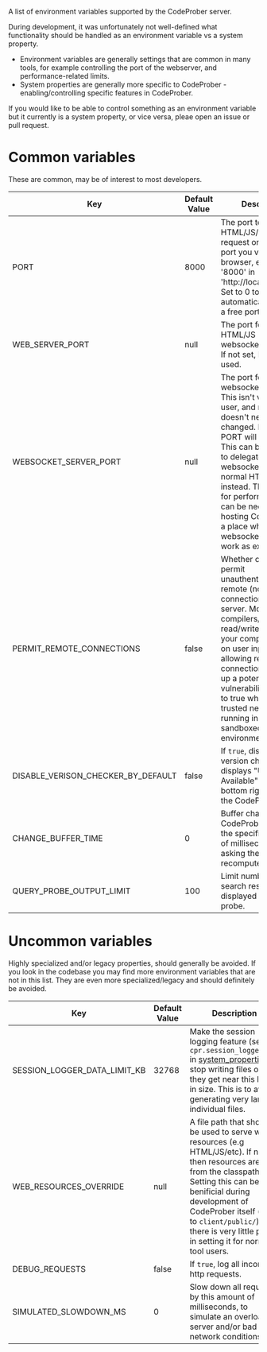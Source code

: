 A list of environment variables supported by the CodeProber server.

During development, it was unfortunately not well-defined what functionality should be handled as an environment variable vs a system property.

- Environment variables are generally settings that are common in many tools, for example controlling the port of the webserver, and performance-related limits.
- System properties are generally more specific to CodeProber - enabling/controlling specific features in CodeProber.

If you would like to be able to control something as an environment variable but it currently is a system property, or vice versa, pleae open an issue or pull request.

# Common variables
These are common, may be of interest to most developers.


| Key                                | Default Value | Description                                                                                                                                                                                                                                                                                                                                                           |
| ---------------------------------- | ------------- | --------------------------------------------------------------------------------------------------------------------------------------------------------------------------------------------------------------------------------------------------------------------------------------------------------------------------------------------------------------------- |
| PORT                               | 8000          | The port to serve HTML/JS/websocket request on. This is the port you visit in your browser, e.g the '8000' in 'http://localhost:8000'. Set to 0 to automatically allocate a free port.                                                                                                                                                                                |
| WEB_SERVER_PORT                    | null          | The port for for HTML/JS (non-websocket) requests. If not set, PORT will be used.                                                                                                                                                                                                                                                                                     |
| WEBSOCKET_SERVER_PORT              | null          | The port for websocket requests.  This isn't visible to the user, and normally doesn't need to be changed. If not set, PORT will be used. This can be set to `http` to delegate all websocket traffic to normal HTTP requests instead. This is worse for performance, but can be necessary if hosting CodeProber in a place where websocket doesn't work as expected. |
| PERMIT_REMOTE_CONNECTIONS          | false         | Whether or not to permit unauthenticated remote (non-local) connections to the server. Most compilers/analyzers read/write files on your computer based on user input. By allowing remote connections, you open up a potential vulnerability. Only set to true when on a trusted network, or if running inside a sandboxed environment.                               |
| DISABLE_VERISON_CHECKER_BY_DEFAULT | false         | If `true`, disable the version checker that displays "Update Available" in the bottom right corner of the CodeProber client.                                                                                                                                                                                                                                          |
| CHANGE_BUFFER_TIME                 | 0             | Buffer changes in the CodeProber client for the specified number of milliseconds before asking the server to recompute probes.                                                                                                                                                                                                                                        |
| QUERY_PROBE_OUTPUT_LIMIT           | 100           | Limit number of search results displayed in a search probe.                                                                                                                                                                                                                                                                                                           |


# Uncommon variables
Highly specialized and/or legacy properties, should generally be avoided.
If you look in the codebase you may find more environment variables that are not in this list. They are even more specialized/legacy and should definitely be avoided.

| Key                          | Default Value | Description                                                                                                                                                                                                                                                                                                       |
| ---------------------------- | ------------- | ----------------------------------------------------------------------------------------------------------------------------------------------------------------------------------------------------------------------------------------------------------------------------------------------------------------- |
| SESSION_LOGGER_DATA_LIMIT_KB | 32768         | Make the session logging feature (see `cpr.session_logger_dir` in [system_properties](system_properties.md)) stop writing files once they get near this limit in size. This is to avoid generating very large individual files.                                                                                                       |
| WEB_RESOURCES_OVERRIDE       | null          | A file path that should be used to serve web resources (e.g HTML/JS/etc). If null, then resources are read from the classpath. Setting this can be benificial during development of CodeProber itself (set it to `client/public/`), but there is very little point in setting it for normal tool users. |
| DEBUG_REQUESTS               | false         | If `true`, log all incoming http requests.                                                                                                                                                                                                                                                                        |
| SIMULATED_SLOWDOWN_MS        | 0             | Slow down all requests by this amount of milliseconds, to simulate an overloaded server and/or bad network conditions.                                                                                                                                                                                            |
